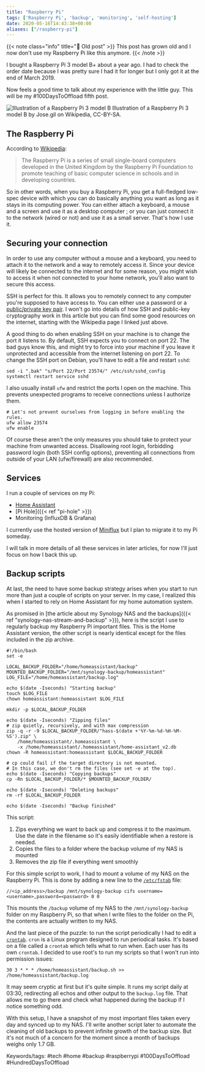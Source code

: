 ```yaml
---
title: "Raspberry Pi"
tags: ['Raspberry Pi', 'backup', 'monitoring', 'self-hosting']
date: 2020-05-16T14:43:38+00:00
aliases: ["/raspberry-pi"]
---
```

{{< note class="info" title="👴 Old post" >}}
This post has grown old and I now don't use my Raspberry Pi like this anymore.
{{< /note >}}

I bought a Raspberry Pi 3 model B+ about a year ago. I had to check the order date because I was pretty sure I had it for longer but I only got it at the end of March 2019.

Now feels a good time to talk about my experience with the little guy. This will be my #100DaysToOffload fifth post.

![Illustration of a Raspberry Pi 3 model B](13.JPG)<!--more-->
Illustration of a Raspberry Pi 3 model B by Jose.gil on Wikipedia, CC-BY-SA.

## The Raspberry Pi
According to [Wikipedia](https://en.wikipedia.org/wiki/Raspberry_Pi):

> The Raspberry Pi is a series of small single-board computers developed in the United Kingdom by the Raspberry Pi Foundation to promote teaching of basic computer science in schools and in developing countries.

So in other words, when you buy a Raspberry Pi, you get a full-fledged low-spec device with which you can do basically anything you want as long as it stays in its computing power. You can either attach a keyboard, a mouse and a screen and use it as a desktop computer ; or you can just connect it to the network (wired or not) and use it as a small server. That's how I use it.

## Securing your connection
In order to use any computer without a mouse and a keyboard, you need to attach it to the network and a way to remotely access it. Since your device will likely be connected to the internet and for some reason, you might wish to access it when not connected to your home network, you'll also want to secure this access.

SSH is perfect for this. It allows you to remotely connect to any computer you're supposed to have access to. You can either use a password or a [public/private key pair](https://en.wikipedia.org/wiki/Public-key_cryptography). I won't go into details of how SSH and public-key cryptography work in this article but you can find some good resources on the internet, starting with the Wikipedia page I linked just above.

A good thing to do when enabling SSH on your machine is to change the port it listens to. By default, SSH expects you to connect on port 22. The bad guys know this, and might try to force into your machine if you leave it unprotected and accessible from the internet listening on port 22. To change the SSH port on Debian, you'll have to edit a file and restart `sshd`:

```{ .bash .large }
sed -i ".bak" "s/Port 22/Port 23574/" /etc/ssh/sshd_config
systemctl restart service sshd
```

I also usually install `ufw` and restrict the ports I open on the machine. This prevents unexpected programs to receive connections unless I authorize them.

```{ .bash .large }
# Let's not prevent ourselves from logging in before enabling the rules.
ufw allow 23574
ufw enable
```

Of course these aren't the only measures you should take to protect your machine from unwanted access. Disallowing root login, forbidding password login (both SSH config options), preventing all connections from outside of your LAN (ufw/firewall) are also recommended.

## Services
I run a couple of services on my Pi:

* [Home Assistant](https://home-assistant.io/)
* [Pi Hole]({{< ref "pi-hole" >}})
* Monitoring (InfluxDB & Grafana)

I currently use the hosted version of [Miniflux](https://miniflux.app/) but I plan to migrate it to my Pi someday.

I will talk in more details of all these services in later articles, for now I'll just focus on how I back this up.

## Backup scripts
At last, the need to have some backup strategy arises when you start to run more than just a couple of scripts on your server. In my case, I realized this when I started to rely on Home Assistant for my home automation system.

As promised in [the article about my Synology NAS and the backups]({{< ref "synology-nas-stream-and-backup" >}}), here is the script I use to regularly backup my Raspberry Pi important files. This is the Home Assistant version, the other script is nearly identical except for the files included in the zip archive.

```{ .bash .large }
#!/bin/bash
set -e

LOCAL_BACKUP_FOLDER="/home/homeassistant/backup"
MOUNTED_BACKUP_FOLDER="/mnt/synology-backup/homeassistant"
LOG_FILE="/home/homeassistant/backup.log"

echo $(date -Iseconds) "Starting backup"
touch $LOG_FILE
chown homeassistant:homeassistant $LOG_FILE

mkdir -p $LOCAL_BACKUP_FOLDER

echo $(date -Iseconds) "Zipping files"
# zip quietly, recursively, and with max compression
zip -q -r -9 $LOCAL_BACKUP_FOLDER/"hass-$(date +'%Y-%m-%d-%H-%M-%S').zip" \
	/home/homeassistant/.homeassistant \
	-x /home/homeassistant/.homeassistant/home-assistant_v2.db
chown -R homeassistant:homeassistant $LOCAL_BACKUP_FOLDER

# cp could fail if the target directory is not mounted.
# In this case, we don't rm the files (see set -e at the top).
echo $(date -Iseconds) "Copying backups"
cp -Rn $LOCAL_BACKUP_FOLDER/* $MOUNTED_BACKUP_FOLDER/

echo $(date -Iseconds) "Deleting backups"
rm -rf $LOCAL_BACKUP_FOLDER

echo $(date -Iseconds) "Backup finished"
```

This script:

1. Zips everything we want to back up and compress it to the maximum. Use the date in the filename so it's easily identifiable when a restore is needed.
2. Copies the files to a folder where the backup volume of my NAS is mounted
4. Removes the zip file if everything went smoothly

For this simple script to work, I had to mount a volume of my NAS on the Raspberry Pi. This is done by adding a new line to the [`/etc/fstab`](https://en.wikipedia.org/wiki/Fstab) file:

```{ .text .large }
//<ip_address>/backup /mnt/synology-backup cifs username=<username>,password=<password> 0 0
```

This mounts the `/backup` volume of my NAS to the `/mnt/synology-backup` folder on my Raspberry Pi, so that when I write files to the folder on the Pi, the contents are actually written to my NAS.

And the last piece of the puzzle: to run the script periodically I had to edit a [`crontab`](https://en.wikipedia.org/wiki/Cron). `cron` is a Linux program designed to run periodical tasks. It's based on a file called a `crontab` which tells what to run when. Each user has its own `crontab`. I decided to use root's to run my scripts so that I won't run into permission issues:

```{ .text .large }
30 3 * * * /home/homeassistant/backup.sh >> /home/homeassistant/backup.log
```

It may seem cryptic at first but it's quite simple. It runs my script daily at 03:30, redirecting all echos and other output to the `backup.log` file. That allows me to go there and check what happened during the backup if I notice something odd.

With this setup, I have a snapshot of my most important files taken every day and synced up to my NAS. I'll write another script later to automate the cleaning of old backups to prevent infinite growth of the backup size. But it's not much of a concern for the moment since a month of backups weighs only 1.7 GB.


Keywords/tags:
#tech #home #backup #raspberrypi #100DaysToOffload #HundredDaysToOffload
